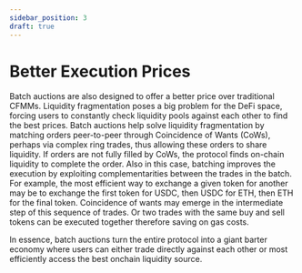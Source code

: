 ```yaml
---
sidebar_position: 3
draft: true
---
```


# Better Execution Prices

Batch auctions are also designed to offer a better price over traditional CFMMs. Liquidity fragmentation poses a big problem for the DeFi space, forcing users to constantly check liquidity pools against each other to find the best prices. Batch auctions help solve liquidity fragmentation by matching orders peer-to-peer through Coincidence of Wants (CoWs), perhaps via complex ring trades, thus allowing these orders to share liquidity. If orders are not fully filled by CoWs, the protocol finds on-chain liquidity to complete the order. Also in this case, batching improves the execution by exploiting complementarities between the trades in the batch. For example, the most efficient way to exchange a given token for another may be to exchange the first token for USDC, then USDC for ETH, then ETH for the final token. Coincidence of wants may emerge in the intermediate step of this sequence of trades. Or two trades with the same buy and sell tokens can be executed together therefore saving on gas costs.

In essence, batch auctions turn the entire protocol into a giant barter economy where users can either trade directly against each other or most efficiently access the best onchain liquidity source.
